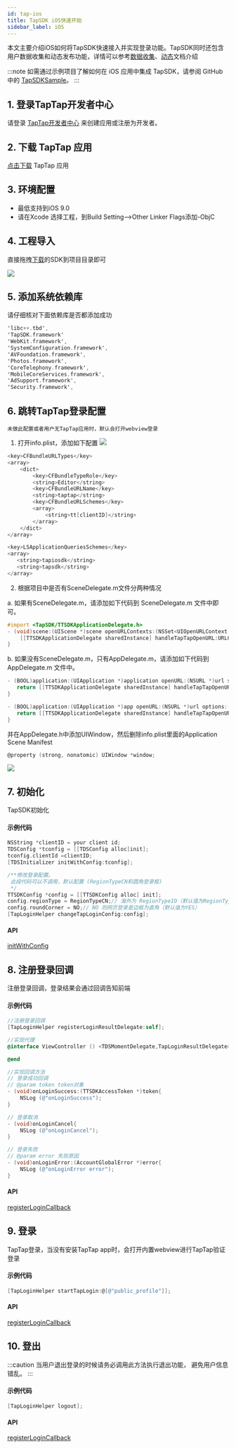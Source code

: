 ```yaml
---
id: tap-ios
title: TapSDK iOS快速开始
sidebar_label: iOS
---
```


本文主要介绍iOS如何将TapSDK快速接入并实现登录功能。TapSDK同时还包含用户数据收集和动态发布功能，详情可以参考[数据收集](./tap-fun-db)、[动态](./tap-fun-moment)文档介绍

:::note
如需通过示例项目了解如何在 iOS 应用中集成 TapSDK，请参阅 GitHub 中的 [TapSDKSample](#)。
:::

## 1. 登录TapTap开发者中心
请登录 [TapTap开发者中心](#) 来创建应用或注册为开发者。

## 2. 下载 TapTap 应用
[点击下载](#) TapTap 应用

## 3. 环境配置
- 最低支持到iOS 9.0  
- 请在Xcode 选择工程，到Build Setting-->Other Linker Flags添加-ObjC

## 4. 工程导入
<!-- ### 方式一、自动导入(推荐pod集成)  

1. 安装 CocoaPods
在终端窗口中输入如下命令（需要提前在 Mac 中安装 Ruby 环境）：
```bash
sudo gem install cocoapods
```
2. 创建 Podfile 文件  
进入项目所在路径，输入以下命令行之后项目路径下会出现一个 Podfile 文件。
```bash
pod init
```
3. 编辑 Podfile 文件  
```objectivec
target 'App' do
  pod 'TapSDK', :podspec => '../'
  end
```
4. 安装SDk并更新  

安装  
```objectivec
pod install
```  

&nbsp;更新   
```objectivec
pod update
``` -->

<!-- ### 方式二、手动导入 -->
直接拖拽[下载](#)的SDK到项目目录即可  

![](https://qnblog.ijemy.com/xd_ios_importsdk.png)


## 5. 添加系统依赖库
请仔细核对下面依赖库是否都添加成功   
```objectivec
'libc++.tbd',
'TapSDK.framework'
'WebKit.framework',
'SystemConfiguration.framework',
'AVFoundation.framework',
'Photos.framework',
'CoreTelephony.framework',
'MobileCoreServices.framework',
'AdSupport.framework',
'Security.framework',
```  

## 6. 跳转TapTap登录配置

`未做此配置或者用户无TapTap应用时，默认会打开webview登录`  

1. 打开info.plist，添加如下配置
![](https://qnblog.ijemy.com/xd_ios_info.png)
```objectivec
<key>CFBundleURLTypes</key>
<array>
    <dict>
        <key>CFBundleTypeRole</key>
        <string>Editor</string>
        <key>CFBundleURLName</key>
        <string>taptap</string>
        <key>CFBundleURLSchemes</key>
        <array>
            <string>tt[clientID]</string>
        </array>
    </dict>
</array>

<key>LSApplicationQueriesSchemes</key>
<array>
   <string>tapiosdk</string>
   <string>tapsdk</string>
</array>
```

2. 根据项目中是否有SceneDelegate.m文件分两种情况  

a. 如果有SceneDelegate.m，请添加如下代码到 SceneDelegate.m 文件中即可。
```objectivec
#import <TapSDK/TTSDKApplicationDelegate.h>
- (void)scene:(UIScene *)scene openURLContexts:(NSSet<UIOpenURLContext *> *)URLContexts{
    [[TTSDKApplicationDelegate sharedInstance] handleTapTapOpenURL:URLContexts.allObjects.firstObject.URL];
}
```

b. 如果没有SceneDelegate.m，只有AppDelegate.m，请添加如下代码到 AppDelegate.m 文件中。
```objectivec
- (BOOL)application:(UIApplication *)application openURL:(NSURL *)url sourceApplication:(NSString *)sourceApplication annotation:(id)annotation {
   return [[TTSDKApplicationDelegate sharedInstance] handleTapTapOpenURL:url];
}

- (BOOL)application:(UIApplication *)app openURL:(NSURL *)url options:(NSDictionary<UIApplicationOpenURLOptionsKey,id> *)options {
   return [[TTSDKApplicationDelegate sharedInstance] handleTapTapOpenURL:url];
}
```
并在AppDelegate.h中添加UIWindow，然后删除info.plist里面的Application Scene Manifest
```objectivec
@property (strong, nonatomic) UIWindow *window;
```
![](https://qnblog.ijemy.com/xd_ios_appmanifest.png)

## 7. 初始化
TapSDK初始化  

#### 示例代码
```objectivec
NSString *clientID = your client id;
TDSConfig *tconfig = [[TDSConfig alloc]init];
tconfig.clientId =clientID;
[TDSInitializer initWithConfig:tconfig];

/**修改登录配置。
 此段代码可以不调用，默认配置 (RegionTypeCN和圆角登录框)
 */
TTSDKConfig *config = [[TTSDKConfig alloc] init];
config.regionType = RegionTypeCN;// 海外为 RegionTypeIO（默认值为RegionTypeCN）
config.roundCorner = NO;// NO 则网页登录是边框为直角（默认值为YES）
[TapLoginHelper changeTapLoginConfig:config];

```

#### API
[initWithConfig](./api/ios-initializer.md#initwithconfig)

## 8. 注册登录回调
注册登录回调，登录结果会通过回调告知前端

#### 示例代码
```objectivec
//注册登录回调
[TapLoginHelper registerLoginResultDelegate:self];

//实现代理
@interface ViewController () <TDSMomentDelegate,TapLoginResultDelegate>

@end

//实现回调方法
// 登录成功回调
// @param token token对象
- (void)onLoginSuccess:(TTSDKAccessToken *)token{
    NSLog (@"onLoginSuccess");
}

// 登录取消
- (void)onLoginCancel{
    NSLog (@"onLoginCancel");
}

// 登录失败
// @param error 失败原因
- (void)onLoginError:(AccountGlobalError *)error{
    NSLog (@"onLoginError error");
}
```
#### API
[registerLoginCallback](./api/ios-loginhelper.md#registerlogincallback)

## 9. 登录
TapTap登录，当没有安装TapTap app时，会打开内置webview进行TapTap验证登录  

#### 示例代码
```objectivec
[TapLoginHelper startTapLogin:@[@"public_profile"]];
```

#### API
[registerLoginCallback](./api/ios-loginhelper.md#starttaplogin)

## 10. 登出
:::caution
当用户退出登录的时候请务必调用此方法执行退出功能， 避免用户信息错乱。
:::
#### 示例代码
```objectivec
[TapLoginHelper logout];
```

#### API
[registerLoginCallback](./api/ios-loginhelper.md#logout)
